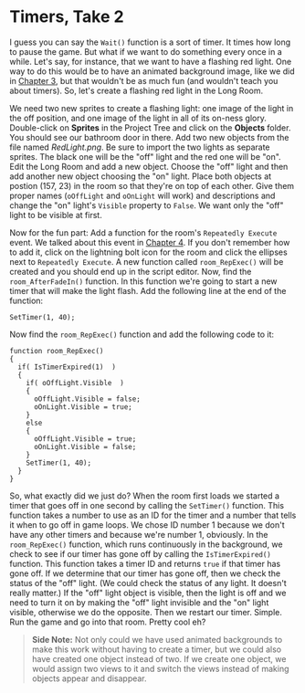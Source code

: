 # Timers, Take 2

I guess you can say the `Wait()` function is a sort of timer. It times how long to pause the game.  But what if we want to do something every once in a while.  Let's say, for instance, that we want to have a flashing red light.  One way to do this would be to have an animated background image, like we did in [Chapter 3](../../part1/chapter3/animating_bg.html), but that wouldn't be as much fun (and wouldn't teach you about timers). So, let's create a flashing red light in the Long Room.

We need two new sprites to create a flashing light: one image of the light in the off position, and one image of the light in all of its on-ness glory.  Double-click on **Sprites** in the Project Tree and click on the **Objects** folder. You should see our bathroom door in there.  Add two new objects from the file named *RedLight.png*. Be sure to import the two lights as separate sprites.  The black one will be the "off" light and the red one will be "on". Edit the Long Room and add a new object.  Choose the "off" light and then add another new object choosing the "on" light.  Place both objects at postion (157, 23) in the room so that they're on top of each other.  Give them proper names (`oOffLight` and `oOnLight` will work) and descriptions and change the "on" light's `Visible` property to `False`. We want only the "off" light to be visible at first.

Now for the fun part: Add a function for the room's `Repeatedly Execute` event. We talked about this event in [Chapter 4](../../part1/chapter4/npc.html#repeatedly-execute). If you don't remember how to add it, click on the lightning bolt icon for the room and click the ellipses next to `Repeatedly Execute`. A new function called `room_RepExec()` will be created and you should end up in the script editor. Now, find the `room_AfterFadeIn()` function. In this function we're going to start a new timer that will make the light flash.  Add the following line at the end of the function:
```agsscript
SetTimer(1, 40);
```
Now find the `room_RepExec()` function and add the following code to it:

```agsscript
function room_RepExec()
{
  if( IsTimerExpired(1)  )
  {
    if( oOffLight.Visible  )
    {
      oOffLight.Visible = false;
      oOnLight.Visible = true;
    }
    else
    {
      oOffLight.Visible = true;
      oOnLight.Visible = false;
    }
    SetTimer(1, 40);
  } 
}
```

So, what exactly did we just do?  When the room first loads we started a timer that goes off in one second by calling the `SetTimer()` function. This function takes a number to use as an ID for the timer and a number that tells it when to go off in game loops.  We chose ID number 1 because we don't have any other timers and because we're number 1, obviously. In the `room_RepExec()` function, which runs continuously in the background, we check to see if our timer has gone off by calling the `IsTimerExpired()` function. This function takes a timer ID and returns `true` if that timer has gone off.  If we determine that our timer has gone off, then we check the status of the "off" light.  (We could check the status of any light.  It doesn't really matter.) If the "off" light object is visible, then the light is off and we need to turn it on by making the "off" light invisible and the "on" light visible, otherwise we do the opposite.  Then we restart our timer.  Simple.  Run the game and go into that room. Pretty cool eh?

> **Side Note:** Not only could we have used animated backgrounds to make this work without having to create a timer, but we could also have created one object instead of two.  If we create one object, we would assign two views to it and switch the views instead of making objects appear and disappear.

